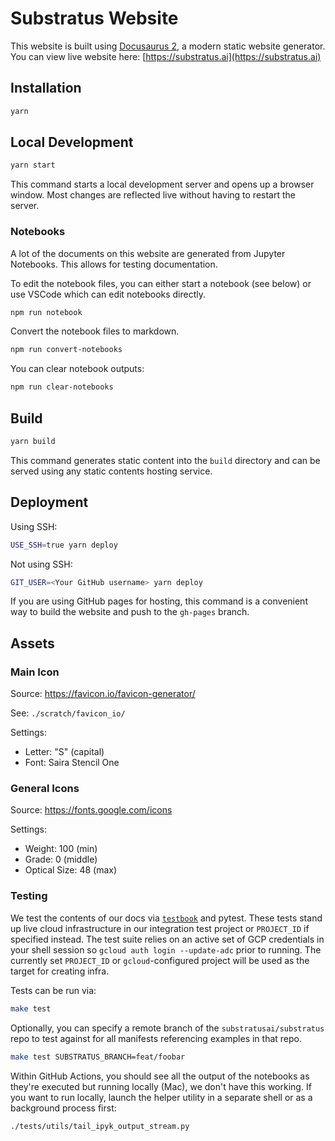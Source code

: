 # Substratus Website

This website is built using [Docusaurus 2](https://docusaurus.io/), a modern static website generator.
You can view live website here: [https://substratus.ai](https://substratus.ai)

## Installation

```bash
yarn
```

## Local Development

```bash
yarn start
```

This command starts a local development server and opens up a browser window. Most changes are reflected live without having to restart the server.

### Notebooks

A lot of the documents on this website are generated from Jupyter Notebooks. This allows for testing documentation.

To edit the notebook files, you can either start a notebook (see below) or use VSCode which can edit notebooks directly.

```bash
npm run notebook
```

Convert the notebook files to markdown.

```bash
npm run convert-notebooks
```

You can clear notebook outputs:

```bash
npm run clear-notebooks
```

## Build

```bash
yarn build
```

This command generates static content into the `build` directory and can be served using any static contents hosting service.

## Deployment

Using SSH:

```bash
USE_SSH=true yarn deploy
```

Not using SSH:

```bash
GIT_USER=<Your GitHub username> yarn deploy
```

If you are using GitHub pages for hosting, this command is a convenient way to build the website and push to the `gh-pages` branch.

## Assets

### Main Icon

Source: <https://favicon.io/favicon-generator/>

See: `./scratch/favicon_io/`

Settings:

* Letter: "S" (capital)
* Font: Saira Stencil One

### General Icons

Source: <https://fonts.google.com/icons>

Settings:

* Weight: 100 (min)
* Grade: 0 (middle)
* Optical Size: 48 (max)

### Testing

We test the contents of our docs via [`testbook`](https://github.com/nteract/testbook)
and pytest. These tests stand up live cloud infrastructure in our integration
test project or `PROJECT_ID` if specified instead. The test suite relies on an
active set of GCP credentials in your shell session so
`gcloud auth login --update-adc` prior to running. The currently set `PROJECT_ID`
or `gcloud`-configured project will be used as the target for creating infra.

Tests can be run via:

```bash
make test
```

Optionally, you can specify a remote branch of the `substratusai/substratus`
repo to test against for all manifests referencing examples in that repo.

```bash
make test SUBSTRATUS_BRANCH=feat/foobar
```

Within GitHub Actions, you should see all the output of the notebooks as they're
executed but running locally (Mac), we don't have this working. If you want to
run locally, launch the helper utility in a separate shell or as a background
process first:

```bash
./tests/utils/tail_ipyk_output_stream.py
```
